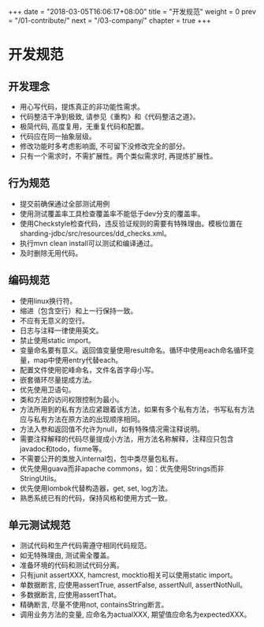 +++
date = "2018-03-05T16:06:17+08:00"
title = "开发规范"
weight = 0
prev = "/01-contribute/"
next = "/03-company/"
chapter = true
+++

# 开发规范

## 开发理念

 - 用心写代码，提炼真正的非功能性需求。
 - 代码整洁干净到极致, 请参见《重构》和《代码整洁之道》。
 - 极简代码, 高度复用，无重复代码和配置。
 - 代码应在同一抽象层级。
 - 修改功能时多考虑影响面, 不可留下没修改完全的部分。
 - 只有一个需求时，不需扩展性。两个类似需求时, 再提炼扩展性。

## 行为规范

 - 提交前确保通过全部测试用例
 - 使用测试覆盖率工具检查覆盖率不能低于dev分支的覆盖率。
 - 使用Checkstyle检查代码，违反验证规则的需要有特殊理由。模板位置在sharding-jdbc/src/resources/dd_checks.xml。
 - 执行mvn clean install可以测试和编译通过。
 - 及时删除无用代码。
 
## 编码规范

 - 使用linux换行符。
 - 缩进（包含空行）和上一行保持一致。
 - 不应有无意义的空行。
 - 日志与注释一律使用英文。
 - 禁止使用static import。
 - 变量命名要有意义。返回值变量使用result命名。循环中使用each命名循环变量，map中使用entry代替each。
 - 配置文件使用驼峰命名，文件名首字母小写。
 - 嵌套循环尽量提成方法。
 - 优先使用卫语句。
 - 类和方法的访问权限控制为最小。
 - 方法所用到的私有方法应紧跟着该方法，如果有多个私有方法，书写私有方法应与私有方法在原方法的出现顺序相同。
 - 方法入参和返回值不允许为null，如有特殊情况需注释说明。
 - 需要注释解释的代码尽量提成小方法，用方法名称解释，注释应只包含javadoc和todo，fixme等。
 - 不需要公开的类放入internal包，包中类尽量包私有。
 - 优先使用guava而非apache commons，如：优先使用Strings而非StringUtils。
 - 优先使用lombok代替构造器，get, set, log方法。
 - 熟悉系统已有的代码，保持风格和使用方式一致。

## 单元测试规范

 - 测试代码和生产代码需遵守相同代码规范。
 - 如无特殊理由, 测试需全覆盖。
 - 准备环境的代码和测试代码分离。
 - 只有junit assertXXX, hamcrest, mocktio相关可以使用static import。
 - 单数据断言, 应使用assertTrue, assertFalse, assertNull, assertNotNull。
 - 多数据断言, 应使用assertThat。
 - 精确断言, 尽量不使用not, containsString断言。
 - 调用业务方法的变量, 应命名为actualXXX, 期望值应命名为expectedXXX。

